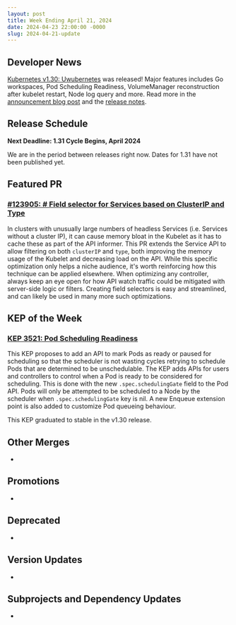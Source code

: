 ```yaml
---
layout: post
title: Week Ending April 21, 2024
date: 2024-04-23 22:00:00 -0000
slug: 2024-04-21-update
---
```


## Developer News

[Kubernetes v1.30: Uwubernetes](https://kubernetes.io/blog/2024/04/17/kubernetes-v1-30-release/) was released! Major features includes Go workspaces, Pod Scheduling Readiness, VolumeManager reconstruction after kubelet restart, Node log query and more. Read more in the [announcement blog post](https://kubernetes.io/blog/2024/04/17/kubernetes-v1-30-release/) and the [release notes](https://github.com/kubernetes/kubernetes/blob/master/CHANGELOG/CHANGELOG-1.30.md).

## Release Schedule

**Next Deadline: 1.31 Cycle Begins, April 2024**

We are in the period between releases right now. Dates for 1.31 have not been published yet.

## Featured PR

### [#123905: # Field selector for Services based on ClusterIP and Type](https://github.com/kubernetes/kubernetes/pull/123905)

In clusters with unusually large numbers of headless Services (i.e. Services without a cluster IP), it can cause memory bloat in the Kubelet as it has to cache these as part of the API informer. This PR extends the Service API to allow filtering on both `clusterIP` and `type`, both improving the memory usage of the Kubelet and decreasing load on the API. While this specific optimization only helps a niche audience, it's worth reinforcing how this technique can be applied elsewhere. When optimizing any controller, always keep an eye open for how API watch traffic could be mitigated with server-side logic or filters. Creating field selectors is easy and streamlined, and can likely be used in many more such optimizations.


## KEP of the Week

### [KEP 3521: Pod Scheduling Readiness](https://github.com/kubernetes/enhancements/blob/master/keps/sig-scheduling/3521-pod-scheduling-readiness/README.md)

This KEP proposes to add an API to mark Pods as ready or paused for scheduling so that the scheduler is not wasting cycles retrying to schedule Pods that are determined to be unschedulable. The KEP adds APIs for users and controllers to control when a Pod is ready to be considered for scheduling. This is done with the new `.spec.schedulingGate` field to the Pod API. Pods will only be attempted to be scheduled to a Node by the scheduler when `.spec.schedulingGate` key is nil. A new Enqueue extension point is also added to customize Pod queueing behaviour.

This KEP graduated to stable in the v1.30 release.

## Other Merges

*

## Promotions

*

## Deprecated

*

## Version Updates

*

## Subprojects and Dependency Updates

*
